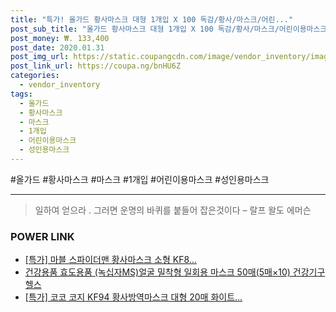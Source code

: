 ```yaml
--- 
title: "특가! 올가드 황사마스크 대형 1개입 X 100 독감/황사/마스크/어린..." 
post_sub_title: "올가드 황사마스크 대형 1개입 X 100 독감/황사/마스크/어린이용마스크/성인용마스크, 단일 수량" 
post_money: ₩. 133,400 
post_date: 2020.01.31 
post_img_url: https://static.coupangcdn.com/image/vendor_inventory/images/2019/03/14/10/8/41134409-e135-43fc-a9d0-b626d34390fc.jpg 
post_link_url: https://coupa.ng/bnHU6Z 
categories: 
  - vendor_inventory 
tags: 
  - 올가드 
  - 황사마스크 
  - 마스크 
  - 1개입 
  - 어린이용마스크 
  - 성인용마스크 
--- 
```

  #올가드 #황사마스크 #마스크 #1개입 #어린이용마스크 #성인용마스크 
<hr> 

> 일하여 얻으라 . 그러면 운명의 바퀴를 붙들어 잡은것이다 – 랄프 왈도 에머슨 


### POWER LINK

* <a href="https://blog.naver.com/sakai111/221790200349" target="_blank">[특가] 마블 스파이더맨 황사마스크 소형 KF8...</a>
* <a href="https://blog.naver.com/fasyy4321/221785095258" target="_blank">건강용품 효도용품 (녹십자MS)얼굴 밀착형 일회용 마스크 50매(5매×10) 건강기구 헬스</a>
* <a href="https://blog.naver.com/santokki14/221790932786" target="_blank">[특가] 코코 코지 KF94 황사방역마스크 대형 20매 화이트...</a>
